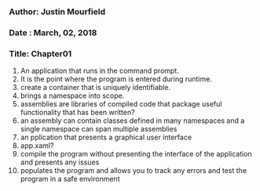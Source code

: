### Author: Justin Mourfield
### Date : March, 02, 2018
### Title: Chapter01


1. An application that runs in the command prompt.
2. It is the point where the program is entered during runtime. 
3. create a container that is uniquely identifiable. 
4. brings a namespace into scope.
5. assemblies are libraries of compiled code that package useful
 functionality that has been written?
6. an assembly can contain classes defined in many namespaces and a single namespace can 
span multiple assemblies
7. an pplication that presents a graphical user interface 
8. app.xaml?
9. compile the program without presenting the interface of the application and presents any issues
10. populates the program and allows you to track any errors and test the program in a safe environment